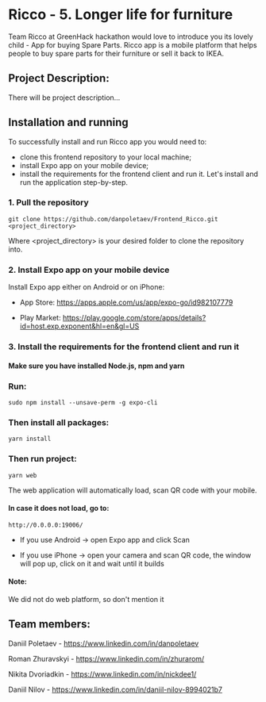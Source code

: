 # Ricco - 5. Longer life for furniture

Team Ricco at GreenHack hackathon would love to introduce you its lovely child - App for buying Spare Parts. Ricco app is a mobile platform that helps people to buy spare parts for their furniture or sell it back to IKEA.
## Project Description:

There will be project description...

## Installation and running
To successfully install and run Ricco app you would need to:
* clone this frontend repository to your local machine;
* install Expo app on your mobile device;
* install the requirements for the frontend client and run it.
Let's install and run the application step-by-step.

### 1. Pull the repository
 
```
git clone https://github.com/danpoletaev/Frontend_Ricco.git  <project_directory>
```
Where <project_directory> is your desired folder to clone the repository into.


### 2. Install Expo app on your mobile device
Install Expo app either on Android or on iPhone:

* App Store: https://apps.apple.com/us/app/expo-go/id982107779

* Play Market: https://play.google.com/store/apps/details?id=host.exp.exponent&hl=en&gl=US

### 3. Install the requirements for the frontend client and run it
#### Make sure you have installed Node.js, npm and yarn

### Run:

```
sudo npm install --unsave-perm -g expo-cli
```
### Then install all packages:
```
yarn install
```
### Then run project:
```
yarn web
```

The web application will automatically load, scan QR code with your mobile.

#### In case it does not load, go to:
```
http://0.0.0.0:19006/
```

* If you use Android -> open Expo app and click Scan

* If you use iPhone -> open your camera and scan QR code, the window will pop up, click on it and wait until it builds

#### Note:
We did not do web platform, so don't mention it

## Team members:
Daniil Poletaev - https://www.linkedin.com/in/danpoletaev

Roman Zhuravskyi - https://www.linkedin.com/in/zhurarom/

Nikita Dvoriadkin - https://www.linkedin.com/in/nickdee1/

Daniil Nilov - https://www.linkedin.com/in/daniil-nilov-8994021b7
